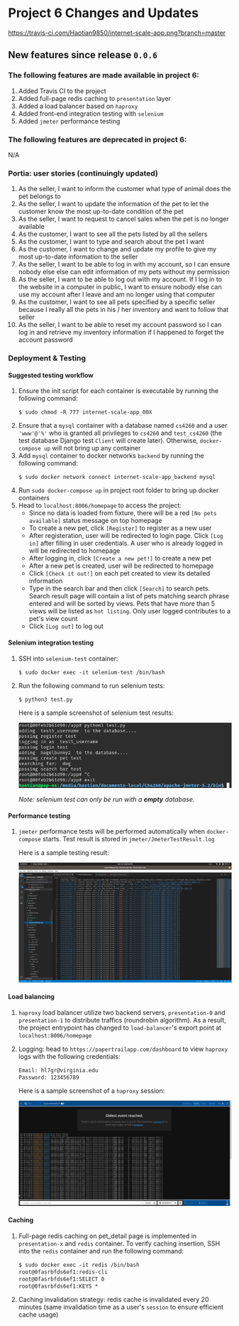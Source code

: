 # Project 6 Changes and Updates
https://travis-ci.com/Haotian9850/internet-scale-app.png?branch=master
## New features since release `0.0.6`
### The following features are made available in project 6:
1. Added Travis CI to the project
2. Added full-page redis caching to `presentation` layer
3. Added a load balancer based on `haproxy`
4. Added front-end integration testing with `selenium`
5. Added `jmeter` performance testing


### The following features are deprecated in project 6:
N/A


 
### Portia: user stories (continuingly updated)
1. As the seller, I want to inform the customer what type of animal does the pet belongs to
2. As the seller, I want to update the information of the pet to let the customer know the most up-to-date condition of the pet
3. As the seller, I want to request to cancel sales when the pet is no longer available
4. As the customer, I want to see all the pets listed by all the sellers
5. As the customer, I want to type and search about the pet I want
6. As the customer, I want to change and update my profile to give my most up-to-date information to the seller
7. As the seller, I want to be able to log in with my account, so I can ensure nobody else else can edit information of my pets without my permission
8. As the seller, I want to be able to log out with my account. If I log in to the website in a computer in public, I want to ensure nobody else can use my account after I leave and am no longer using that computer
9. As the customer, I want to see all pets specified by a specific seller because I really all the pets in his / her inventory and want to follow that seller
10. As the seller, I want to be able to reset my account password so I can log in and retrieve my inventory information if I happened to forget the account password



### Deployment & Testing
#### Suggested testing workflow
1. Ensure the init script for each container is executable by running the following command:
    ```
    $ sudo chmod -R 777 internet-scale-app_00X
    ```
1. Ensure that a `mysql` container with a database named `cs4260` and a user `'www'@'%'` who is granted all privileges to `cs4260` and `test_cs4260` (the test database Django test `Client` will create later). Otherwise, `docker-compose up` will not bring up any container
2. Add `mysql` container to docker networks `backend` by running the following command:
    ```
    $ sudo docker network connect internet-scale-app_backend mysql
    ```
3. Run `sudo docker-compose up` in project root folder to bring up docker containers
4. Head to `localhost:8006/homepage` to access the project:
    - Since no data is loaded from fixture, there will be a red `[No pets available]` status message on top homepage
    - To create a new pet, click `[Register]` to register as a new user
    - After registeration, user will be redirected to login page. Click `[Log in]` after filling in user credentials. A user who is already logged in will be redirected to homepage
    - After logging in, click `[Create a new pet!]` to create a new pet
    - After a new pet is created, user will be redirected to homepage
    - Click `[Check it out!]` on each pet created to view its detailed information
    - Type in the search bar and then click `[Search]` to search pets. Search result page will contain a list of pets matching search phrase entered and will be sorted by views. Pets that have more than 5 views will be listed as `hot listing`. Only user logged contributes to a pet's view count
    - Click `[Log out]` to log out

#### Selenium integration testing
1. SSH into `selenium-test` container:
    ```
    $ sudo docker exec -it selenium-test /bin/bash
    ```
2. Run the following command to run selenium tests:
    ```
    $ python3 test.py
    ```

    Here is a sample screenshot of selenium test results:

    ![result](imgs/se.png)

    *Note: selenium test can only be run with a **empty** database.*

#### Performance testing
1. `jmeter` performance tests will be performed automatically when `docker-compose` starts. Test result is stored in `jmeter/JmeterTestResult.log`

    Here is a sample testing result:

    ![result](imgs/performance.png)

#### Load balancing
1. `haproxy` load balancer utilize two backend servers, `presentation-0` and `presentation-1` to distribute traffics (roundrobin algorithm). As a result, the project entrypoint has changed to `load-balancer`'s export point at `localhost:8006/homepage`
2. Logging: head to `https://papertrailapp.com/dashboard` to view `haproxy` logs with the following credentials:
    ```
    Email: hl7gr@virginia.edu
    Password: 123456789
    ```
    Here is a sample screenshot of a `haproxy` session:

    ![papertrail](imgs/papertrail.png)

#### Caching
1. Full-page redis caching on pet_detail page is implemented in `presentation-x` and `redis` container. To verify caching insertion, SSH into the `redis` container and run the following command:
    ```
    $ sudo docker exec -it redis /bin/bash
    root@0fasrbfds6ef1:redis-cli
    root@0fasrbfds6ef1:SELECT 0
    root@0fasrbfds6ef1:KEYS * 
    ```
2. Caching invalidation strategy: redis cache is invalidated every 20 minutes (same invalidation time as a user's `session` to ensure efficient cache usage)


